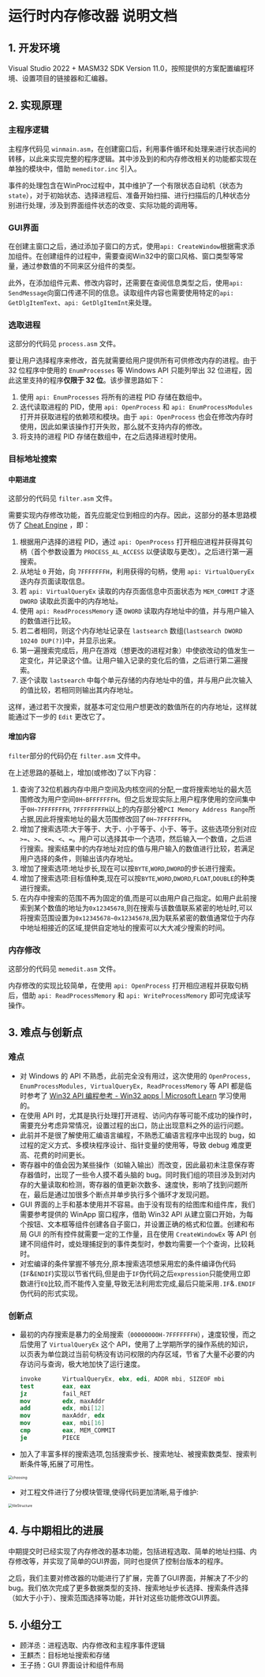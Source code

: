# 运行时内存修改器 说明文档

## 1. 开发环境

Visual Studio 2022 + MASM32 SDK Version 11.0，按照提供的方案配置编程环境、设置项目的链接器和汇编器。

## 2. 实现原理

### 主程序逻辑

主程序代码见 `winmain.asm`，在创建窗口后，利用事件循环和处理来进行状态间的转移，以此来实现完整的程序逻辑。其中涉及到的和内存修改相关的功能都实现在单独的模块中，借助 `memeditor.inc` 引入。

事件的处理包含在WinProc过程中，其中维护了一个有限状态自动机（状态为`state`），对于初始状态、选择进程后、准备开始扫描、进行扫描后的几种状态分别进行处理，涉及到界面组件状态的改变、实际功能的调用等。

### GUI界面

在创建主窗口之后，通过添加子窗口的方式，使用`api: CreateWindow`根据需求添加组件。在创建组件的过程中，需要查阅Win32中的窗口风格、窗口类型等常量，通过参数值的不同来区分组件的类型。

此外，在添加组件元素、修改内容时，还需要在查阅信息类型之后，使用`api: SendMessage`向窗口传递不同的信息。读取组件内容也需要使用特定的`api: GetDlgItemText`、`api: GetDlgItemInt`来处理。

### 选取进程

这部分的代码见 `process.asm` 文件。

要让用户选择程序来修改，首先就需要给用户提供所有可供修改内存的进程。由于 32 位程序中使用的 `EnumProcesses` 等 Windows API 只能列举出 32 位进程，因此这里支持的程序**仅限于 32 位**。该步骤思路如下：

1.  使用 `api: EnumProcesses` 将所有的进程 PID 存储在数组中。
2.  迭代读取进程的 PID，使用 `api: OpenProcess` 和 `api: EnumProcessModules` 打开并获取进程的依赖项和模块。由于 `api: OpenProcess` 也会在修改内存时使用，因此如果该操作打开失败，那么就不支持内存的修改。
3.  将支持的进程 PID 存储在数组中，在之后选择进程时使用。

### 目标地址搜索
#### 中期进度

这部分的代码见 `filter.asm` 文件。

需要实现内存修改功能，首先应能定位到相应的内存。因此，这部分的基本思路模仿了 [Cheat Engine](https://www.cheatengine.org/downloads.php) ，即：

1.  根据用户选择的进程 PID，通过 `api: OpenProcess` 打开相应进程并获得其句柄（首个参数设置为 `PROCESS_AL_ACCESS` 以便读取与更改）。之后进行第一遍搜索。
2.  从地址 `0` 开始，向 `7FFFFFFFH`，利用获得的句柄，使用 `api: VirtualQueryEx` 逐内存页面读取信息。
3.  若 `api: VirtualQueryEx` 读取的内存页面信息中页面状态为 `MEM_COMMIT` 才逐 `DWORD` 读取此页面中的内存地址。
4.  使用 `api: ReadProcessMemory` 逐 `DWORD` 读取内存地址中的值，并与用户输入的数值进行比较。
5.  若二者相同，则这个内存地址记录在 `lastsearch` 数组(`lastsearch DWORD 10240 DUP(?)`)中，并显示出来。
6.  第一遍搜索完成后，用户在游戏（想更改的进程对象）中使欲改动的值发生一定变化，并记录这个值。让用户输入记录的变化后的值，之后进行第二遍搜索。
7.  逐个读取 `lastsearch` 中每个单元存储的内存地址中的值，并与用户此次输入的值比较，若相同则输出其内存地址。

这样，通过若干次搜索，就基本可定位用户想更改的数值所在的内存地址，这样就能通过下一步的 `Edit` 更改它了。

#### 增加内容

`filter`部分的代码仍在 `filter.asm` 文件中。

在上述思路的基础上，增加(或修改)了以下内容：

1. 查询了32位机器内存中用户空间及内核空间的分配,一度将搜索地址的最大范围修改为用户空间`0H~BFFFFFFFH`。但之后发现实际上用户程序使用的空间集中于`0H~7FFFFFFFH`, `7FFFFFFFFH`以上的内存部分被`PCI Memory Address Range`所占据,因此将搜索地址的最大范围修改回了`0H~7FFFFFFFH`。
2. 增加了搜索选项:大于等于、大于、小于等于、小于、等于。这些选项分别对应`>=`、`>`、`<=`、`<`、`=`。用户可以选择其中一个选项，然后输入一个数值，之后进行搜索。搜索结果中的内存地址对应的值与用户输入的数值进行比较，若满足用户选择的条件，则输出该内存地址。
3. 增加了搜索选项:地址步长,现在可以按`BYTE`,`WORD`,`DWORD`的步长进行搜索。
4. 增加了搜索选项:目标值种类,现在可以按`BYTE`,`WORD`,`DWORD`,`FLOAT`,`DOUBLE`的种类进行搜索。
5. 在内存中搜索的范围不再为固定的值,而是可以由用户自己指定。如用户此前搜索到某个数值的地址为`0x12345678`,则在搜索与该数值联系紧密的地址时,可以将搜索范围设置为`0x12345678~0x12345678`,因为联系紧密的数值通常位于内存中地址相接近的区域,提供自定地址的搜索可以大大减少搜索的时间。

### 内存修改

这部分的代码见 `memedit.asm` 文件。

内存修改的实现比较简单，在使用 `api: OpenProcess` 打开相应进程并获取句柄后，借助 `api: ReadProcessMemory` 和 `api: WriteProcessMemory` 即可完成读写操作。

## 3. 难点与创新点

### 难点

- 对 Windows 的 API 不熟悉，此前完全没有用过，这次使用的 `OpenProcess, EnumProcessModules, VirtualQueryEx, ReadProcessMemory` 等 API 都是临时参考了 [Win32 API 编程参考 - Win32 apps | Microsoft Learn](https://learn.microsoft.com/zh-cn/windows/win32/api/) 学习使用的。
- 在使用 API 时，尤其是执行处理打开进程、访问内存等可能不成功的操作时，需要充分考虑异常情况，设置过程的出口，防止出现意料之外的运行问题。
- 此前并不是很了解使用汇编语言编程，不熟悉汇编语言程序中出现的 bug，如过程的定义方式、多模块程序设计、指针变量的使用等，导致 debug 难度更高、花费的时间更长。
- 寄存器中的值会因为某些操作（如输入输出）而改变，因此最初未注意保存寄存器值时，出现了一些令人摸不着头脑的 bug。同时我们组的项目涉及到对内存的大量读取和检测，寄存器的值更新次数多、速度快，影响了找到问题所在，最后是通过加很多个断点并单步执行多个循环才发现问题。
- GUI 界面的上手和基本使用并不容易。由于没有现有的绘图库和组件库，我们需要参考提供的 WinApp 窗口程序，借助 Win32 API 从建立窗口开始，为每个按钮、文本框等组件创建各自子窗口，并设置正确的格式和位置。创建和布局 GUI 的所有控件就需要一定的工作量，且在使用 `CreateWindowEx` 等 API 创建不同组件时，或处理捕捉到的事件类型时，参数均需要一个个查询，比较耗时。
- 对宏编译的条件掌握不够充分,原本搜索选项想采用宏的条件编译伪代码(`IF`&`ENDIF`)实现以节省代码,但是由于`IF`伪代码之后`expression`只能使用立即数进行`EQ`比较,而不能传入变量,导致无法利用宏完成,最后只能采用`.IF`&`.ENDIF`伪代码的形式实现。

### 创新点

- 最初的内存搜索是暴力的全局搜索（`00000000H-7FFFFFFFH`），速度较慢，而之后使用了 `VirtualQueryEx` 这个 API，使用了上学期所学的操作系统的知识，以页表为单位跳过当前句柄没有访问权限的内存区域，节省了大量不必要的内存访问与查询，极大地加快了运行速度。
    ```nasm
    invoke      VirtualQueryEx, ebx, edi, ADDR mbi, SIZEOF mbi
    test        eax, eax
    jz          fail_RET
    mov         edx, maxAddr
    add         edx, mbi[12]
    mov         maxAddr, edx
    mov         eax, mbi[16]
    cmp         eax, MEM_COMMIT
    je          PIECE
    ```
    
- 加入了丰富多样的搜索选项,包括搜索步长、搜索地址、被搜索数类型、搜索判断条件等,拓展了可用性。

<img src="\reportImgs\choosing.jpg" alt="choosing" style="zoom:50%;" />

- 对工程文件进行了分模块管理,使得代码更加清晰,易于维护:

<img src="\reportImgs\fileStructure.jpg" alt="fileStructure" style="zoom:50%;" />

## 4. 与中期相比的进展

中期提交时已经实现了内存修改的基本功能，包括进程选取、简单的地址扫描、内存修改等，并实现了简单的GUI界面，同时也提供了控制台版本的程序。

之后，我们主要对修改器的功能进行了扩展，完善了GUI界面，并解决了不少的bug。我们依次完成了更多数据类型的支持、搜索地址步长选择、搜索条件选择（如大于小于）、搜索范围选择等功能，并针对这些功能修改GUI界面。

## 5. 小组分工

- 顾洋丞：进程选取、内存修改和主程序事件逻辑
- 王麒杰：目标地址搜索和存储
- 王子扬：GUI 界面设计和组件布局
